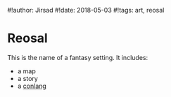 #!author: Jirsad
#!date: 2018-05-03
#!tags: art, reosal

# Reosal
This is the name of a fantasy setting. It includes:

* a map
* a story
* a [conlang](https://github.com/ribacq/deeree/blob/master/deeree.pdf)
